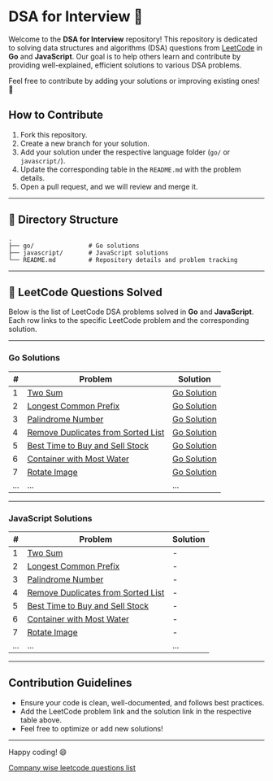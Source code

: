 
# DSA for Interview 🚀

Welcome to the **DSA for Interview** repository! This repository is dedicated to solving data structures and algorithms (DSA) questions from [LeetCode](https://leetcode.com/) in **Go** and **JavaScript**. Our goal is to help others learn and contribute by providing well-explained, efficient solutions to various DSA problems.

Feel free to contribute by adding your solutions or improving existing ones! 🤝

## How to Contribute

1. Fork this repository.
2. Create a new branch for your solution.
3. Add your solution under the respective language folder (`go/` or `javascript/`).
4. Update the corresponding table in the `README.md` with the problem details.
5. Open a pull request, and we will review and merge it.

---

## 📂 Directory Structure

```
.
├── go/               # Go solutions
├── javascript/       # JavaScript solutions
└── README.md         # Repository details and problem tracking
```

---

## 📜 LeetCode Questions Solved

Below is the list of LeetCode DSA problems solved in **Go** and **JavaScript**. Each row links to the specific LeetCode problem and the corresponding solution.

---

### Go Solutions

| # | Problem | Solution |
|---|---------|----------|
| 1 | [Two Sum](https://leetcode.com/problems/two-sum/) | [Go Solution](./go/two_sum.go) |
| 2 | [Longest Common Prefix](https://leetcode.com/problems/longest-common-prefix/) | [Go Solution](./go/longest_common_prefix.go) |
| 3 | [Palindrome Number](https://leetcode.com/problems/palindrome-number/) | [Go Solution](./go/palindrome_number.go) |
| 4 | [Remove Duplicates from Sorted List](https://leetcode.com/problems/remove-duplicates-from-sorted-list/) | [Go Solution](./go/remove_duplicates_from_sorted_list.go) |
| 5 | [Best Time to Buy and Sell Stock](https://leetcode.com/problems/best-time-to-buy-and-sell-stock/) | [Go Solution](./go/best_time_to_buy_and_sell_stock.go) |
| 6 | [Container with Most Water](https://leetcode.com/problems/container-with-most-water/) | [Go Solution](./go/container_with_most_water.go) |
| 7 | [Rotate Image](https://leetcode.com/problems/rotate-image/) | [Go Solution](./go/rotate_image.go) |
| ... | ... | ... |

---

### JavaScript Solutions

| # | Problem | Solution |
|---|---------|----------|
| 1 | [Two Sum](https://leetcode.com/problems/two-sum/) | - |
| 2 | [Longest Common Prefix](https://leetcode.com/problems/longest-common-prefix/) | - |
| 3 | [Palindrome Number](https://leetcode.com/problems/palindrome-number/) | - |
| 4 | [Remove Duplicates from Sorted List](https://leetcode.com/problems/remove-duplicates-from-sorted-list/) | - |
| 5 | [Best Time to Buy and Sell Stock](https://leetcode.com/problems/best-time-to-buy-and-sell-stock/) | - |
| 6 | [Container with Most Water](https://leetcode.com/problems/container-with-most-water/) | - |
| 7 | [Rotate Image](https://leetcode.com/problems/rotate-image/) | - |
| ... | ... | ... |

---

## Contribution Guidelines

- Ensure your code is clean, well-documented, and follows best practices.
- Add the LeetCode problem link and the solution link in the respective table above.
- Feel free to optimize or add new solutions!

---

Happy coding! 😄

[Company wise leetcode questions list](https://github.com/jobream/Leetcode-Company-Wise-Problems)
